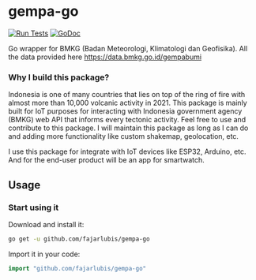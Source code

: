 # gempa-go

[![Run Tests](https://github.com/fajarlubis/gempa-go/actions/workflows/ci.yml/badge.svg)](https://github.com/fajarlubis/gempa-go/actions/workflows/ci.yml)
[![GoDoc](https://godoc.org/github.com/fajarlubis/gempa-go?status.svg)](https://godoc.org/github.com/fajarlubis/gempa-go)

Go wrapper for BMKG (Badan Meteorologi, Klimatologi dan Geofisika). All the data provided here https://data.bmkg.go.id/gempabumi

### Why I build this package?

Indonesia is one of many countries that lies on top of the ring of fire with almost more than 10,000 volcanic activity in 2021. This package is mainly built for IoT purposes for interacting with Indonesia government agency (BMKG) web API that informs every tectonic activity. Feel free to use and contribute to this package. I will maintain this package as long as I can do and adding more functionality like custom shakemap, geolocation, etc.

I use this package for integrate with IoT devices like ESP32, Arduino, etc. And for the end-user product will be an app for smartwatch.

## Usage

### Start using it

Download and install it:

```sh
go get -u github.com/fajarlubis/gempa-go
```

Import it in your code:

```go
import "github.com/fajarlubis/gempa-go"
```
